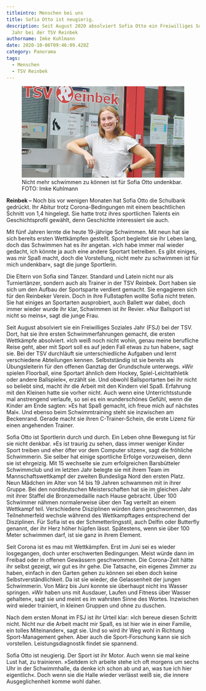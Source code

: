 ```yaml
---
titleintro: Menschen bei uns
title: Sofia Otto ist neugierig.
description: Seit August 2020 absolviert Sofia Otto ein Freiwilliges Soziales
  Jahr bei der TSV Reinbek
authorname: Imke Kuhlmann
date: 2020-10-06T09:46:09.428Z
category: Panorama
tags:
  - Menschen
  - TSV Reinbek
---
```

<figure>
  <img src="/static/media/2020-fsj-tsv-reinbek-otto-sofia.jpg">
  <figcaption>
Nicht mehr schwimmen zu können ist für Sofia Otto undenkbar. FOTO: Imke Kuhlmann  
   
  </figcaption>
</figure>



**Reinbek –** Noch bis vor wenigen Monaten hat Sofia Otto die Schulbank gedrückt. Ihr Abitur trotz Corona-Bedingungen mit einem beachtlichen Schnitt von 1,4 hingelegt. Sie hatte trotz ihres sportlichen Talents ein Geschichtsprofil gewählt, denn Geschichte interessiert sie auch.

Mit fünf Jahren lernte die heute 19-jährige Schwimmen. Mit neun hat sie sich bereits ersten Wettkämpfen gestellt. Sport begleitet sie ihr Leben lang, doch das Schwimmen hat es ihr angetan. »Ich habe immer mal wieder gedacht, ich könnte ja auch eine andere Sportart betreiben. Es gibt einiges, was mir Spaß macht, doch die Vorstellung, nicht mehr zu schwimmen ist für mich undenkbar«, sagt die junge Sportlerin.

Die Eltern von Sofia sind Tänzer. Standard und Latein nicht nur als Turniertänzer, sondern auch als Trainer in der TSV Reinbek. Dort haben sie sich um den Aufbau der Sportsparte verdient gemacht. Sie engagieren sich für den Reinbeker Verein. Doch in ihre Fußstapfen wollte Sofia nicht treten. Sie hat einiges an Sportarten ausprobiert, auch Ballett war dabei, doch immer wieder wurde ihr klar, Schwimmen ist ihr Revier. »Nur Ballsport ist nicht so meins«, sagt die junge Frau.

Seit August absolviert sie ein Freiwilliges Soziales Jahr (FSJ) bei der TSV. Dort, hat sie ihre ersten Schwimmerfahrungen gemacht, die ersten Wettkämpfe absolviert. »Ich weiß noch nicht wohin, genau meine berufliche Reise geht, aber mit Sport soll es auf jeden Fall etwas zu tun haben«, sagt sie. Bei der TSV durchläuft sie unterschiedliche Aufgaben und lernt verschiedene Abteilungen kennen. Selbstständig ist sie bereits als Übungsleiterin für den offenen Ganztag der Grundschule unterwegs. »Wir spielen Floorball, eine Sportart ähnlich dem Hockey, Spiel-Leichtathletik oder andere Ballspiele«, erzählt sie. Und obwohl Ballsportarten bei ihr nicht so beliebt sind, macht ihr die Arbeit mit den Kindern viel Spaß. Erfahrung mit den Kleinen hatte sie vorher nicht. Auch wenn eine Unterrichtsstunde mal anstrengend verlaufe, so sei es ein wunderschönes Gefühl, wenn die Kinder am Ende sagten: »Es hat Spaß gemacht, ich freue mich auf nächstes Mal«. Und ebenso beim Schwimmtraining steht sie inzwischen am Beckenrand. Gerade macht sie ihren C-Trainer-Schein, die erste Lizenz für einen angehenden Trainer.

Sofia Otto ist Sportlerin durch und durch. Ein Leben ohne Bewegung ist für sie nicht denkbar. »Es ist traurig zu sehen, dass immer weniger Kinder Sport treiben und eher öfter vor dem Computer sitzen«, sagt die fröhliche Schwimmerin. Sie selber hat einige sportliche Erfolge vorzuweisen, denn sie ist ehrgeizig. Mit 15 wechselte sie zum erfolgreichen Barsbütteler Schwimmclub und im letzten Jahr belegte sie mit ihrem Team im Mannschaftswettkampf der zweiten Bundesliga Nord den ersten Platz. Neun Mädchen im Alter von 14 bis 19 Jahren schwammen mit in ihrer Gruppe. Bei den norddeutschen Meisterschaften hat sie im gleichen Jahr mit ihrer Staffel die Bronzemedaille nach Hause gebracht. Über 100 Schwimmer nähmen normalerweise über den Tag verteilt an einem Wettkampf teil. Verschiedene Disziplinen würden dann geschwommen, das Teilnehmerfeld wechsle während des Wettkampftages entsprechend der Disziplinen. Für Sofia ist es der Schmetterlingsstil, auch Delfin oder Butterfly genannt, der ihr Herz höher hüpfen lässt. Spätestens, wenn sie über 100 Meter schwimmen darf, ist sie ganz in ihrem Element.

Seit Corona ist es mau mit Wettkämpfen. Erst im Juni sei es wieder losgegangen, doch unter erschwerten Bedingungen. Meist würde dann im Freibad oder in offenen Gewässern geschwommen. Die Corona-Zeit hätte ihr selbst gezeigt, wir gut es ihr gehe. Die Tatsache, ein eigenes Zimmer zu haben, einfach in den Garten gehen zu können sei eben doch keine Selbstverständlichkeit. Da ist sie wieder, die Gelassenheit der jungen Schwimmerin. Von März bis Juni konnte sie überhaupt nicht ins Wasser springen. »Wir haben uns mit Ausdauer, Laufen und Fitness über Wasser gehalten«, sagt sie und meint es im wahrsten Sinne des Wortes. Inzwischen wird wieder trainiert, in kleinen Gruppen und ohne zu duschen.

Nach dem ersten Monat im FSJ ist ihr Urteil klar: »Ich bereue diesen Schritt nicht. Nicht nur die Arbeit macht mir Spaß, es ist hier wie in einer Familie, ein tolles Miteinander«, sagt sie. Und so wird ihr Weg wohl in Richtung Sport-Management gehen. Aber auch die Sport-Forschung kann sie sich vorstellen. Leistungsdiagnostik findet sie spannend.

Sofia Otto ist neugierig. Der Sport ist ihr Motor. Auch wenn sie mal keine Lust hat, zu trainieren. »Seitdem ich arbeite stehe ich oft morgens um sechs Uhr in der Schwimmhalle, da denke ich schon ab und an, was tue ich hier eigentlich«. Doch wenn sie die Halle wieder verlässt weiß sie, die innere Ausgeglichenheit komme wohl daher.